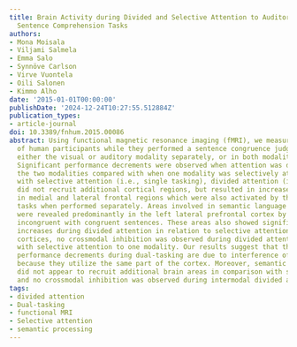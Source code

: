 ```yaml
---
title: Brain Activity during Divided and Selective Attention to Auditory and Visual
  Sentence Comprehension Tasks
authors:
- Mona Moisala
- Viljami Salmela
- Emma Salo
- Synnöve Carlson
- Virve Vuontela
- Oili Salonen
- Kimmo Alho
date: '2015-01-01T00:00:00'
publishDate: '2024-12-24T10:27:55.512884Z'
publication_types:
- article-journal
doi: 10.3389/fnhum.2015.00086
abstract: Using functional magnetic resonance imaging (fMRI), we measured brain activity
  of human participants while they performed a sentence congruence judgment task in
  either the visual or auditory modality separately, or in both modalities simultaneously.
  Significant performance decrements were observed when attention was divided between
  the two modalities compared with when one modality was selectively attended. Compared
  with selective attention (i.e., single tasking), divided attention (i.e., dual-tasking)
  did not recruit additional cortical regions, but resulted in increased activity
  in medial and lateral frontal regions which were also activated by the component
  tasks when performed separately. Areas involved in semantic language processing
  were revealed predominantly in the left lateral prefrontal cortex by contrasting
  incongruent with congruent sentences. These areas also showed significant activity
  increases during divided attention in relation to selective attention. In the sensory
  cortices, no crossmodal inhibition was observed during divided attention when compared
  with selective attention to one modality. Our results suggest that the observed
  performance decrements during dual-tasking are due to interference of the two tasks
  because they utilize the same part of the cortex. Moreover, semantic dual-tasking
  did not appear to recruit additional brain areas in comparison with single tasking,
  and no crossmodal inhibition was observed during intermodal divided attention.
tags:
- divided attention
- Dual-tasking
- functional MRI
- Selective attention
- semantic processing
---
```

